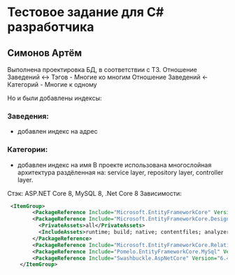 # Тестовое задание для С# разработчика
## Симонов Артём

Выполнена проектировка БД, в соответствии с ТЗ.
Отношение Заведений <-> Тэгов - Многие ко многим
Отношение Заведений <- Категорий - Многие к одному 

Но и были добавлены индексы:
### Заведения:
- добавлен индекс на адрес
### Категории:
- добавлен индекс на имя
В проекте использована многослойная архитектура раздёленная на: service layer, repository layer, controller layer. 

Стэк:
ASP.NET Core 8, MySQL 8, .Net Core 8
Зависимости:
```xml
 <ItemGroup>
        <PackageReference Include="Microsoft.EntityFrameworkCore" Version="8.0.8" />
        <PackageReference Include="Microsoft.EntityFrameworkCore.Design" Version="8.0.8">
          <PrivateAssets>all</PrivateAssets>
          <IncludeAssets>runtime; build; native; contentfiles; analyzers; buildtransitive</IncludeAssets>
        </PackageReference>
        <PackageReference Include="Microsoft.EntityFrameworkCore.Relational" Version="8.0.8" />
        <PackageReference Include="Pomelo.EntityFrameworkCore.MySql" Version="8.0.2" />
        <PackageReference Include="Swashbuckle.AspNetCore" Version="6.4.0"/>
    </ItemGroup>
```
